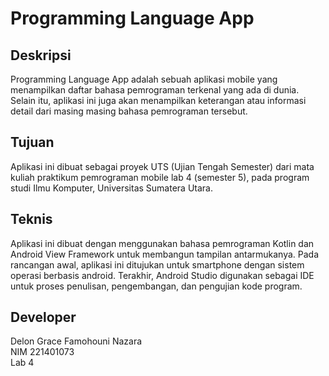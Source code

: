 # Programming Language App

## Deskripsi
Programming Language App adalah sebuah aplikasi mobile yang menampilkan daftar bahasa pemrograman terkenal yang ada di dunia. Selain itu, aplikasi ini juga akan menampilkan keterangan atau informasi detail dari masing masing bahasa pemrograman tersebut.

## Tujuan
Aplikasi ini dibuat sebagai proyek UTS (Ujian Tengah Semester) dari mata kuliah praktikum pemrograman mobile lab 4 (semester 5), pada program studi Ilmu Komputer, Universitas Sumatera Utara.

## Teknis
Aplikasi ini dibuat dengan menggunakan bahasa pemrograman Kotlin dan Android View Framework untuk membangun tampilan antarmukanya. Pada rancangan awal, aplikasi ini ditujukan untuk smartphone dengan sistem operasi berbasis android. Terakhir, Android Studio digunakan sebagai IDE untuk proses penulisan, pengembangan, dan pengujian kode program.

## Developer
Delon Grace Famohouni Nazara  
NIM 221401073  
Lab 4  